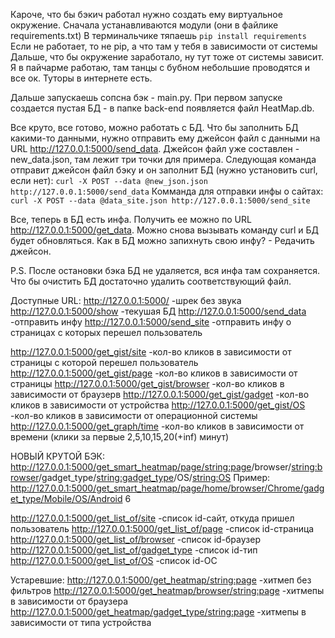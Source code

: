 Кароче, что бы бэкич работал нужно создать ему виртуальное окружение.
Сначала устанавливаются модули (они в файлике requirements.txt)
В терминальчике тяпаешь `pip install requirements`
Если не работает, то не pip, а что там у тебя в зависимости от системы
Дальше, что бы окружение заработало, ну тут тоже от системы зависит. Я в пайчарме работаю, там танцы с бубном небольшие проводятся и все ок. Туторы в интернете есть.

Дальше запускаешь сопсна бэк - main.py.
При первом запуске создается пустая БД - в папке back-end появляется файл HeatMap.db.

Все круто, все готово, можно работать с БД.
Что бы заполнить БД какими-то данными, нужно отправить ему джейсон файл с данными на URL http://127.0.0.1:5000/send_data.
Джейсон файл уже составлен - new_data.json, там лежит три точки для примера.
Следующая команда отправит джейсон файл бэку и он заполнит БД (нужно установить curl, если нет):
`curl -X POST --data @new_json.json http://127.0.0.1:5000/send_data`
Комманда для отправки инфы о сайтах:
`curl -X POST --data @data_site.json http://127.0.0.1:5000/send_site`

Все, теперь в БД есть инфа. Получить ее можно по URL http://127.0.0.1:5000/get_data.
Можно снова вызывать команду curl и БД будет обновляться. Как в БД можно запихнуть свою инфу? - Редачить джейсон.

P.S. После остановки бэка БД не удаляется, вся инфа там сохраняется. Что бы очистить БД достаточно удалить соответствующий файл.

Доступные URL:
http://127.0.0.1:5000/                   -шрек без звука
http://127.0.0.1:5000/show               -текушая БД
http://127.0.0.1:5000/send_data          -отправить инфу
http://127.0.0.1:5000/send_site          -отправить инфу о страницах c которых перешел пользователь

http://127.0.0.1:5000/get_gist/site            -кол-во кликов в зависимости от страницы c которой перешел пользователь
http://127.0.0.1:5000/get_gist/page            -кол-во кликов в зависимости от страницы
http://127.0.0.1:5000/get_gist/browser         -кол-во кликов в зависимости от браузерв
http://127.0.0.1:5000/get_gist/gadget          -кол-во кликов в зависимости от устройства
http://127.0.0.1:5000/get_gist/OS              -кол-во кликов в зависимости от операционной системы
http://127.0.0.1:5000/get_graph/time           -кол-во кликов в зависимости от времени (клики за первые 2,5,10,15,20(+inf) минут)

НОВЫЙ КРУТОЙ БЭК:
http://127.0.0.1:5000/get_smart_heatmap/page/<string:page>/browser/<string:browser>/gadget_type/<string:gadget_type>/OS/<string:OS>
Пример:
http://127.0.0.1:5000/get_smart_heatmap/page/home/browser/Chrome/gadget_type/Mobile/OS/Android 6

http://127.0.0.1:5000/get_list_of/site                   -список id-сайт, откуда пришел пользователь
http://127.0.0.1:5000/get_list_of/page                   -список id-страница
http://127.0.0.1:5000/get_list_of/browser                -список id-браузер
http://127.0.0.1:5000/get_list_of/gadget_type            -список id-тип
http://127.0.0.1:5000/get_list_of/OS                     -список id-ОС










Устаревшие:
http://127.0.0.1:5000/get_heatmap/<string:page>                  -хитмеп без фильтров
http://127.0.0.1:5000/get_heatmap/browser/<string:page>          -хитмепы в зависимости от браузера
http://127.0.0.1:5000/get_heatmap/gadget_type/<string:page>      -хитмепы в зависимости от типа устройства